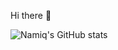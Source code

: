 Hi there 👋

![Namiq's GitHub stats](https://lastfm.freetls.fastly.net/i/u/270x205/778fbb2588e50c6c21e76e93bd80d8b4.gif)


